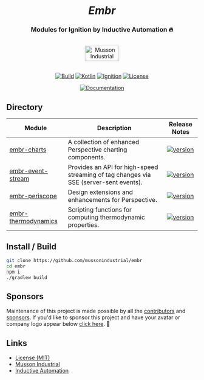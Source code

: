 <div align="center">
  <h1>
    <i>Embr</i>
</h1>
<h3>Modules for Ignition by Inductive Automation 🔥</h3>
  <br>
  <a href="https://mussonindustrial.com">
        <img src="https://cdn.mussonindustrial.com/files/public/images/emblem.svg" alt="Musson Industrial Logo" width="90" height="40">
  </a>
  <br><br>
<p>
  
[![Build](https://github.com/mussonindustrial/embr/actions/workflows/build.yml/badge.svg)]()
[![Kotlin](https://img.shields.io/badge/kotlin-2.0.0-blue.svg?logo=kotlin)](http://kotlinlang.org)
[![Ignition](https://img.shields.io/badge/Ignition-8.1.33+-rebeccapurple.svg)](https://inductiveautomation.com/)
[![License](https://img.shields.io/badge/License-MIT-yellow.svg)](https://github.com/mussonindustrial/embr/blob/main/LICENSE)

[![Documentation](https://img.shields.io/badge/Documentation-docs.mussonindustrial.com-white.svg?logo=docusaurus&style=for-the-badge)](https://docs.mussonindustrial.com/)

</p>
</div>



 

 ## Directory
<div align="center">
  
| Module                                              | Description                                                                           | Release Notes                                                                                                                                  |
|-----------------------------------------------------|---------------------------------------------------------------------------------------|------------------------------------------------------------------------------------------------------------------------------------------------|
| [embr-charts](modules/charts/README.md)             | A collection of enhanced Perspective charting components.                             | [![version](https://img.shields.io/github/v/release/mussonindustrial/embr?filter=*charts*&label=%20)](modules/charts/CHANGELOG.md)             |
| [embr-event-stream](modules/event-stream/README.md) | Provides an API for high-speed streaming of tag changes via SSE (server-sent events). | [![version](https://img.shields.io/github/v/release/mussonindustrial/embr?filter=*event-stream*&label=%20)](modules/event-stream/CHANGELOG.md) |
| [embr-periscope](modules/periscope/README.md)       | Design extensions and enhancements for Perspective.                                   | [![version](https://img.shields.io/github/v/release/mussonindustrial/embr?filter=*periscope*&label=%20)](modules/event-stream/CHANGELOG.md)    |
| [embr-thermodynamics](modules/thermo/README.md)     | Scripting functions for computing thermodynamic properties.                           | [![version](https://img.shields.io/github/v/release/mussonindustrial/embr?filter=*thermo*&label=%20)](modules/thermo/CHANGELOG.md)             |

</div>


## Install / Build

```sh
git clone https://github.com/mussonindustrial/embr
cd embr
npm i
./gradlew build
```

## Sponsors
Maintenance of this project is made possible by all the [contributors] and [sponsors]. 
If you'd like to sponsor this project and have your avatar or company logo appear below [click here](https://github.com/sponsors/mussonindustrial). 💖



## Links

-   [License (MIT)](LICENSE)
-   [Musson Industrial](https://mussonindustrial.com/)
-   [Inductive Automation](https://inductiveautomation.com/)

[embr]: https://github.com/mussonindustrial/embr
[contributors]: https://github.com/mussonindustrial/embr/graphs/contributors
[sponsors]: https://github.com/sponsors/mussonindustrial
[chartjs]: https://www.chartjs.org/
